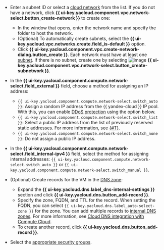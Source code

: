 * Enter a subnet ID or select a [cloud network](../../vpc/concepts/network.md#network) from the list.
   If you do not have a network, click **{{ ui-key.yacloud.component.vpc.network-select.button_create-network }}** to create one:

   * In the window that opens, enter the network name and specify the folder to host the network.
   * (Optional) To automatically create subnets, select the **{{ ui-key.yacloud.vpc.networks.create.field_is-default }}** option.
   * Click **{{ ui-key.yacloud.component.vpc.create-network-dialog.button_create }}**.
    Each network must have at least one [subnet](../../vpc/concepts/network.md#subnet). If there is no subnet, create one by selecting ![image](../../_assets/plus-sign.svg) **{{ ui-key.yacloud.component.vpc.network-select.button_create-subnetwork }}**.

* In the **{{ ui-key.yacloud.component.compute.network-select.field_external }}** field, choose a method for assigning an IP address:

   * `{{ ui-key.yacloud.component.compute.network-select.switch_auto }}`: Assign a random IP address from the {{ yandex-cloud }} IP pool. With this, you can enable [DDoS protection](../../vpc/ddos-protection/index.md) using the option below.
   * `{{ ui-key.yacloud.component.compute.network-select.switch_list }}`: Select a public IP address from the list of previously reserved static addresses. For more information, see [{#T}](../../vpc/operations/set-static-ip.md).
   * `{{ ui-key.yacloud.component.compute.network-select.switch_none }}`: Do not assign a public IP address.

* In the **{{ ui-key.yacloud.component.compute.network-select.field_internal-ipv4 }}** field, select the method for assigning internal addresses: `{{ ui-key.yacloud.component.compute.network-select.switch_auto }}` or `{{ ui-key.yacloud.component.compute.network-select.switch_manual }}`.

* (Optional) Create records for the VM in the [DNS zone](../../dns/concepts/dns-zone.md):

   * Expand the **{{ ui-key.yacloud.dns.label_dns-internal-settings }}** section and click **{{ ui-key.yacloud.dns.button_add-record }}**.
   * Specify the zone, FQDN, and TTL for the record. When setting the FQDN, you can select `{{ ui-key.yacloud.dns.label_auto-select-zone }}` for the zone.
      You can add multiple records to [internal DNS zones](../../dns/concepts/dns-zone.md). For more information, see [Cloud DNS integration with Compute Cloud](../../dns/concepts/compute-integration.md).
   * To create another record, click **{{ ui-key.yacloud.dns.button_add-record }}**.

* Select the [appropriate security groups](../../vpc/concepts/security-groups.md).
